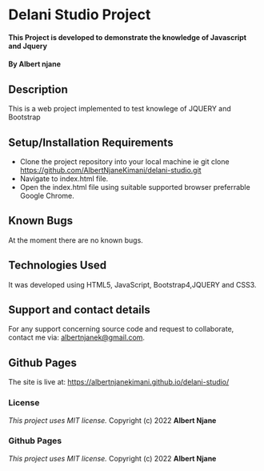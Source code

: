 # Delani Studio Project
#### This Project is developed to demonstrate the knowledge of Javascript and Jquery
#### By **Albert njane**
## Description
This is a web project implemented to test knowlege of JQUERY and Bootstrap 
## Setup/Installation Requirements
* Clone the project repository into your local machine ie git clone https://github.com/AlbertNjaneKimani/delani-studio.git
* Navigate to index.html file.
* Open the index.html file using suitable supported browser preferrable Google Chrome.
## Known Bugs
At the moment there are no known bugs.
## Technologies Used
It was developed using HTML5, JavaScript, Bootstrap4,JQUERY and CSS3.
## Support and contact details
For any support concerning source code and request to collaborate, contact me via: albertnjanek@gmail.com.
## Github Pages
The site is live at: https://albertnjanekimani.github.io/delani-studio/
### License
*This project uses MIT license.*
Copyright (c) 2022 **Albert Njane**
### Github Pages
*This project uses MIT license.*
Copyright (c) 2022 **Albert Njane**
